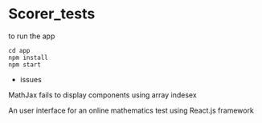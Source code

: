 # Scorer_tests

to run the app

`cd app` <br />
`npm install` <br />
`npm start` <br />

- issues

MathJax fails to display components using array indesex

An user interface for an online mathematics test using React.js framework
